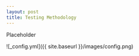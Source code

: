 ```yaml
---
layout: post
title: Testing Methodology
---
```


Placeholder

![_config.yml]({{ site.baseurl }}/images/config.png)
